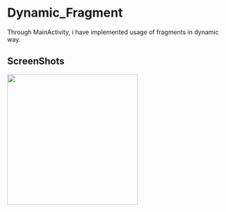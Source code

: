 # Dynamic_Fragment
Through MainActivity, i have implemented usage of fragments in dynamic way.


## ScreenShots

<img src="https://user-images.githubusercontent.com/42689087/152788124-595bf7bf-bb3f-4b57-9626-071236ca123d.png" width="300"/>



